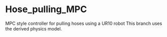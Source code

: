 # Hose_pulling_MPC
MPC style controller for pulling hoses using a UR10 robot
This branch uses the derived physics model.
